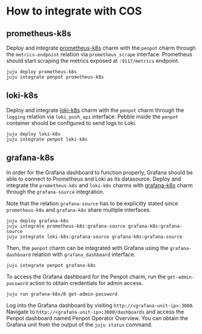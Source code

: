 # How to integrate with COS

## prometheus-k8s

Deploy and integrate [prometheus-k8s](https://charmhub.io/prometheus-k8s) charm with the `penpot`
charm through the `metrics-endpoint` relation via `prometheus_scrape` interface. Prometheus should
start scraping the metrics exposed at `:9117/metrics` endpoint.

```
juju deploy prometheus-k8s
juju integrate penpot prometheus-k8s
```

## loki-k8s

Deploy and integrate [loki-k8s](https://charmhub.io/loki-k8s) charm with the `penpot` charm through
the `logging` relation via `loki_push_api` interface. Pebble inside the 
`penpot` container should be configured to send logs to Loki.


```
juju deploy loki-k8s
juju integrate penpot loki-k8s
```

## grafana-k8s

In order for the Grafana dashboard to function properly, Grafana should be able to connect to
Prometheus and Loki as its datasource. Deploy and integrate the `prometheus-k8s` and `loki-k8s`
charms with [grafana-k8s](https://charmhub.io/grafana-k8s) charm through the `grafana-source` integration.

Note that the relation `grafana-source` has to be explicitly stated since `prometheus-k8s` and
`grafana-k8s` share multiple interfaces.

```
juju deploy grafana-k8s
juju integrate prometheus-k8s:grafana-source grafana-k8s:grafana-source
juju integrate loki-k8s:grafana-source grafana-k8s:grafana-source
```

Then, the `penpot` charm can be integrated with Grafana using the `grafana-dashboard` relation with
`grafana_dashboard` interface.

```
juju integrate penpot grafana-k8s
```

To access the Grafana dashboard for the Penpot charm, run the `get-admin-password` action
to obtain credentials for admin access.

```
juju run grafana-k8s/0 get-admin-password
```

Log into the Grafana dashboard by visiting `http://<grafana-unit-ip>:3000`. Navigate to
`http://<grafana-unit-ip>:3000/dashboards` and access the Penpot dashboard named Penpot Operator
Overview. You can obtain the Grafana unit from the output of the `juju status` command.

